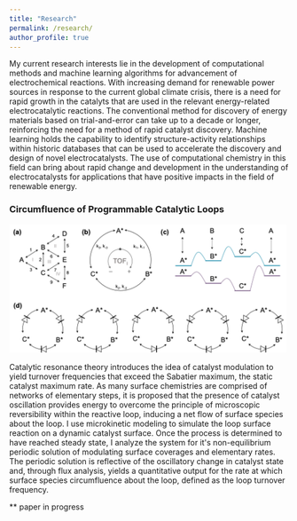 ```yaml
---
title: "Research"
permalink: /research/
author_profile: true
---
```

My current research interests lie in the development of computational methods and machine learning algorithms for advancement of electrochemical reactions. With increasing demand for renewable power sources in response to the current global climate crisis, there is a need for rapid growth in the catalyts that are used in the relevant energy-related electrocatalytic reactions. The conventional method for discovery of energy materials based on trial-and-error can take up to a decade or longer, reinforcing the need for a method of rapid catalyst discovery. Machine learning holds the capability to identify structure-activity relationships within historic databases that can be used to accelerate the discovery and design of novel electrocatalysts. The use of computational chemistry in this field can bring about rapid change and development in the understanding of electrocatalysts for applications that have positive impacts in the field of renewable energy.

### Circumfluence of Programmable Catalytic Loops

<img src="/images/LoopDynamics.png" alt="" width="500"/>

Catalytic resonance theory introduces the idea of catalyst modulation to yield turnover frequencies that exceed the Sabatier maximum, the static catalyst maximum rate. As many surface chemistries are comprised of networks of elementary steps, it is proposed that the presence of catalyst oscillation provides energy to overcome the principle of microscopic reversibility within the reactive loop, inducing a net flow of surface species about the loop. I use microkinetic modeling to simulate the loop surface reaction on a dynamic catalyst surface. Once the process is determined to have reached steady state, I analyze the system for it's non-equilibrium periodic solution of modulating surface coverages and elementary rates. The periodic solution is reflective of the oscillatory change in catalyst state and, through flux analysis, yields a quantitative output for the rate at which surface species circumfluence about the loop, defined as the loop turnover frequency. 

** paper in progress